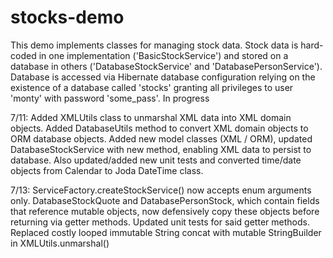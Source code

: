 ﻿# stocks-demo

This demo implements classes for managing stock data.  Stock data is hard-coded in one implementation ('BasicStockService') and stored on a database in others ('DatabaseStockService' and 'DatabasePersonService').  Database is accessed via Hibernate database configuration relying on the existence of a database called 'stocks' granting all privileges to user 'monty' with password 'some_pass'. 
In progress

7/11:
Added XMLUtils class to unmarshal XML data into XML domain objects. Added DatabaseUtils method to convert XML domain objects to ORM database objects. Added new model classes (XML / ORM), updated DatabaseStockService with new method, enabling XML data to persist to database. Also updated/added new unit tests and converted time/date objects from Calendar to Joda DateTime class.

7/13:
ServiceFactory.createStockService() now accepts enum arguments only.  DatabaseStockQuote and DatabasePersonStock, which contain fields that reference mutable objects, now defensively copy these objects before returning via getter methods.  Updated unit tests for said getter methods. Replaced costly looped immutable String concat with mutable StringBuilder in XMLUtils.unmarshal()
